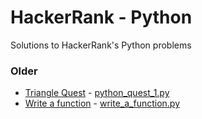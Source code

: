 # HackerRank - Python

Solutions to HackerRank's Python problems

### Older

- [Triangle Quest](https://www.hackerrank.com/challenges/python-quest-1/problem) - [python_quest_1.py](python_quest_1.py)
- [Write a function](https://www.hackerrank.com/challenges/write-a-function/problem) - [write_a_function.py](write_a_function.py)
